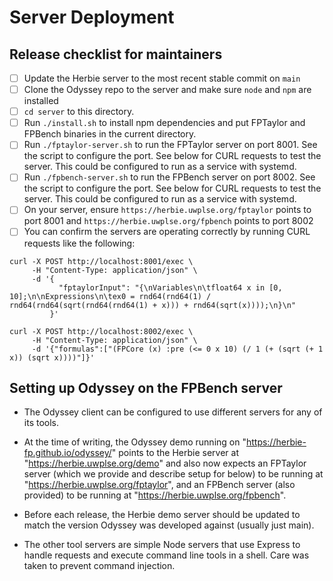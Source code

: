 # Server Deployment
## Release checklist for maintainers
* [ ] Update the Herbie server to the most recent stable commit on `main`
* [ ] Clone the Odyssey repo to the server and make sure `node` and `npm` are installed
* [ ] `cd server` to this directory.
* [ ] Run `./install.sh` to install npm dependencies and put FPTaylor and FPBench binaries in the current directory.
* [ ] Run `./fptaylor-server.sh` to run the FPTaylor server on port 8001. See the script to configure the port. See below for CURL requests to test the server. This could be configured to run as a service with systemd.
* [ ] Run `./fpbench-server.sh` to run the FPBench server on port 8002. See the script to configure the port. See below for CURL requests to test the server. This could be configured to run as a service with systemd.
* [ ] On your server, ensure `https://herbie.uwplse.org/fptaylor` points to port 8001 and `https://herbie.uwplse.org/fpbench` points to port 8002
* [ ] You can confirm the servers are operating correctly by running CURL requests like the following:
```
curl -X POST http://localhost:8001/exec \
     -H "Content-Type: application/json" \
     -d '{
           "fptaylorInput": "{\nVariables\n\tfloat64 x in [0, 10];\n\nExpressions\n\tex0 = rnd64(rnd64(1) / rnd64(rnd64(sqrt(rnd64(rnd64(1) + x))) + rnd64(sqrt(x))));\n}\n"
         }'

curl -X POST http://localhost:8002/exec \
     -H "Content-Type: application/json" \
     -d '{"formulas":["(FPCore (x) :pre (<= 0 x 10) (/ 1 (+ (sqrt (+ 1 x)) (sqrt x))))"]}'
```    
## Setting up Odyssey on the FPBench server
* The Odyssey client can be configured to use different servers for any of its tools.

* At the time of writing, the Odyssey demo running on "https://herbie-fp.github.io/odyssey/" points to the Herbie server at 
"https://herbie.uwplse.org/demo" and also now expects an FPTaylor server (which we provide and describe setup for below) 
to be running at "https://herbie.uwplse.org/fptaylor", and an FPBench server (also provided) to be running at "https://herbie.uwplse.org/fpbench".

* Before each release, the Herbie demo server should be updated to match the version Odyssey was developed against (usually just main).

* The other tool servers are simple Node servers that use Express to handle requests and execute command line tools in a shell. Care was taken to prevent command injection.
